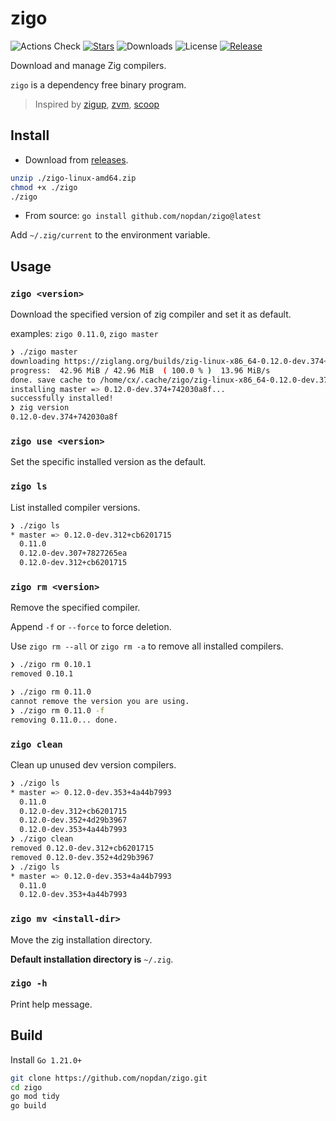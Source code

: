 # zigo

![Actions Check](https://badgen.net/github/checks/nopdan/zigo)
[![Stars](https://badgen.net/github/stars/nopdan/zigo)](https://github.com/nopdan/zigo/stargazers)
![Downloads](https://badgen.net/github/assets-dl/nopdan/zigo)
![License](https://badgen.net/github/license/nopdan/zigo)
[![Release](https://badgen.net/github/release/nopdan/zigo)](https://github.com/nopdan/zigo/releases)

Download and manage Zig compilers.

`zigo` is a dependency free binary program.

> Inspired by [zigup](https://github.com/marler8997/zigup), [zvm](https://github.com/tristanisham/zvm), [scoop](https://github.com/ScoopInstaller/Scoop)

## Install

- Download from [releases](https://github.com/nopdan/zigo/releases/).

```sh
unzip ./zigo-linux-amd64.zip
chmod +x ./zigo
./zigo
```

- From source: `go install github.com/nopdan/zigo@latest`

Add `~/.zig/current` to the environment variable.

## Usage

### `zigo <version>`

Download the specified version of zig compiler and set it as default.

examples: `zigo 0.11.0`, `zigo master`

```sh
❯ ./zigo master
downloading https://ziglang.org/builds/zig-linux-x86_64-0.12.0-dev.374+742030a8f.tar.xz...
progress:  42.96 MiB / 42.96 MiB  ( 100.0 % )  13.96 MiB/s
done. save cache to /home/cx/.cache/zigo/zig-linux-x86_64-0.12.0-dev.374+742030a8f.tar.xz
installing master => 0.12.0-dev.374+742030a8f...
successfully installed!
❯ zig version
0.12.0-dev.374+742030a8f
```

### `zigo use <version>`

Set the specific installed version as the default.

### `zigo ls`

List installed compiler versions.

```sh
❯ ./zigo ls
* master => 0.12.0-dev.312+cb6201715
  0.11.0
  0.12.0-dev.307+7827265ea
  0.12.0-dev.312+cb6201715
```

### `zigo rm <version>`

Remove the specified compiler.

Append `-f` or `--force` to force deletion.

Use `zigo rm --all` or `zigo rm -a` to remove all installed compilers.

```sh
❯ ./zigo rm 0.10.1
removed 0.10.1

❯ ./zigo rm 0.11.0
cannot remove the version you are using.
❯ ./zigo rm 0.11.0 -f
removing 0.11.0... done.
```

### `zigo clean`

Clean up unused dev version compilers.

```sh
❯ ./zigo ls
* master => 0.12.0-dev.353+4a44b7993
  0.11.0
  0.12.0-dev.312+cb6201715
  0.12.0-dev.352+4d29b3967
  0.12.0-dev.353+4a44b7993
❯ ./zigo clean
removed 0.12.0-dev.312+cb6201715
removed 0.12.0-dev.352+4d29b3967
❯ ./zigo ls
* master => 0.12.0-dev.353+4a44b7993
  0.11.0
  0.12.0-dev.353+4a44b7993
```

### `zigo mv <install-dir>`

Move the zig installation directory.

**Default installation directory is** `~/.zig`.

### `zigo -h`

Print help message.

## Build

Install `Go 1.21.0+`

```sh
git clone https://github.com/nopdan/zigo.git
cd zigo
go mod tidy
go build
```

